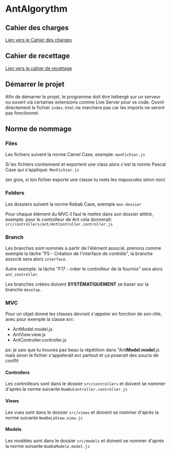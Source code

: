 # AntAlgorythm

## Cahier des charges
[Lien vers le Cahier des charges](https://github.com/Oceane4973/AntAlgorithm/blob/main/docs/AntAlgorythm.pdf)

## Cahier de recettage
[Lien vers le cahier de recettage](https://github.com/Oceane4973/AntAlgorithm/blob/main/docs/AntAlgorythm%20-%20Cahier%20de%20recettage.pdf)

## Démarrer le projet

Afin de démarrer le projet, le programme doit être hébergé sur un serveur ou ouvert via certaines extensions comme Live Server pour vs code. Ouvrir directement le fichier `index.html` ne marchera pas car
les imports ne seront pas fonctionnel.

## Norme de nommage

### Files

Les fichiers suivent la norme Camel Case, exemple: `monFichier.js`

Si les fichiers contiennent et exportent une class alors c'est la norme Pascal Case qui s'applique: `MonFichier.js`

(en gros, si ton fichier exporte une classe tu mets les majuscules sinon non)

### Folders

Les dossiers suivent la norme Kebab Case, exemple `mon-dossier`

Pour chaque élément du MVC il faut le mettre dans son dossier attitré, exemple: pour le controlleur de Ant cela donnerait:
`src/controllers/ant/AntController.controller.js`

### Branch

Les branches sont nommés à partir de l'élément associé, prenons comme exemple la tâche "F5 - Création de l'interface de contrôle",
la branche associé sera alors `interface`. 

Autre exemple: la tâche "F17 - créer le controlleur de la fourmis" sera alors `ant_controller`.

Les branches créées doivent **SYSTÉMATIQUEMENT** se baser sur la branche `develop`.

### MVC

Pour un objet donné les classes devront s'appeler en fonction de son rôle, avec pour exemple la classe `Ant`:
- AntModel.model.js
- AntView.view.js
- AntController.controller.js

ps: je sais que tu trouves pas beau la répétition dans "Ant**Model**.**model**.js mais sinon le fichier s'appelerait `Ant` partout et ça poserait des soucis de conflit

#### Controllers

Les controlleurs sont dans le dossier `src/controllers` et doivent
se nommer d'après la norme suivante `NomDuController.controller.js`

#### Views

Les vues sont dans le dossier `src/views` et doivent
se nommer d'après la norme suivante `NomDeLaView.view.js`

#### Models

Les modèles sont dans le dossier `src/models` et doivent
se nommer d'après la norme suivante `NomDuModele.model.js`
